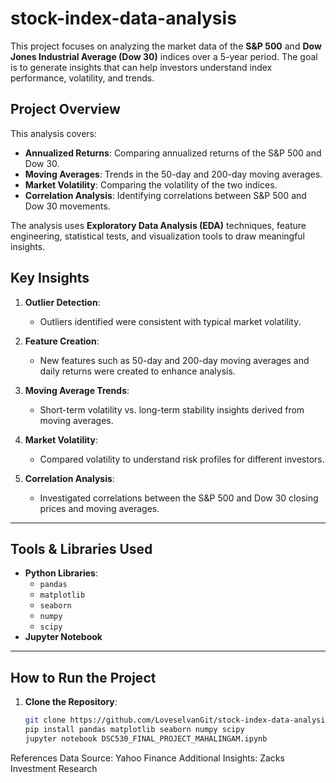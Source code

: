 # stock-index-data-analysis
This project focuses on analyzing the market data of the **S&amp;P 500** and **Dow Jones Industrial Average (Dow 30)** indices over a 5-year period. The goal is to generate insights that can help investors understand index performance, volatility, and trends.
## Project Overview

This analysis covers:
- **Annualized Returns**: Comparing annualized returns of the S&P 500 and Dow 30.
- **Moving Averages**: Trends in the 50-day and 200-day moving averages.
- **Market Volatility**: Comparing the volatility of the two indices.
- **Correlation Analysis**: Identifying correlations between S&P 500 and Dow 30 movements.

The analysis uses **Exploratory Data Analysis (EDA)** techniques, feature engineering, statistical tests, and visualization tools to draw meaningful insights.

## Key Insights

1. **Outlier Detection**: 
   - Outliers identified were consistent with typical market volatility.
   
2. **Feature Creation**: 
   - New features such as 50-day and 200-day moving averages and daily returns were created to enhance analysis.

3. **Moving Average Trends**: 
   - Short-term volatility vs. long-term stability insights derived from moving averages.

4. **Market Volatility**: 
   - Compared volatility to understand risk profiles for different investors.

5. **Correlation Analysis**:
   - Investigated correlations between the S&P 500 and Dow 30 closing prices and moving averages.

---

## Tools & Libraries Used

- **Python Libraries**:
  - `pandas`
  - `matplotlib`
  - `seaborn`
  - `numpy`
  - `scipy`
- **Jupyter Notebook**

---

## How to Run the Project

1. **Clone the Repository**:
   ```bash
   git clone https://github.com/LoveselvanGit/stock-index-data-analysis.git
   pip install pandas matplotlib seaborn numpy scipy
   jupyter notebook DSC530_FINAL_PROJECT_MAHALINGAM.ipynb

References
Data Source: Yahoo Finance
Additional Insights: Zacks Investment Research

